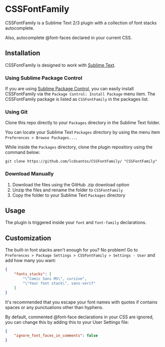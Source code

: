 # CSSFontFamily

CSSFontFamily is a Sublime Text 2/3 plugin with a collection of font stacks autocomplete.

Also, autocomplete @font-faces declared in your current CSS.

## Installation

CSSFontFamily is designed to work with [Sublime Text](http://www.sublimetext.com).

### Using Sublime Package Control

If you are using [Sublime Package Control](http://wbond.net/sublime_packages/package_control), you can easily install CSSFontFamily via the `Package Control: Install Package` menu item. The CSSFontFamily package is listed as `CSSFontFamily` in the packages list.

### Using Git

Clone this repo directly to your `Packages` directory in the Sublime Text folder.

You can locate your Sublime Text `Packages` directory by using the menu item `Preferences > Browse Packages...`.

While inside the `Packages` directory, clone the plugin repository using the command below:
```git
git clone https://github.com/lcdsantos/CSSFontFamily/ "CSSFontFamily"
```

### Download Manually

1. Download the files using the GitHub .zip download option
2. Unzip the files and rename the folder to `CSSFontFamily`
3. Copy the folder to your Sublime Text `Packages` directory

## Usage

The plugin is triggered inside your `font` and `font-family` declarations.

## Customization

The built-in font stacks aren't enough for you? No problem! Go to `Preferences > Package Settings > CSSFontFamily > Settings - User` and add how many you want:
```json
{
	"fonts_stacks": [
		"\"Comic Sans MS\", cursive",
		"\"Your font stack\", sans-serif"
	]
}
```
It's recommended that you escape your font names with quotes if contains spaces or any punctuations other than hyphens.

By default, commented @font-face declarations in your CSS are ignored, you can change this by adding this to your User Settings file:
```json
{
	"ignore_font_faces_in_comments": false
}
```
